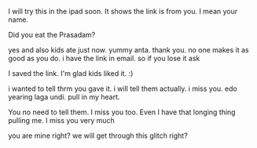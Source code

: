 
I will try this in the ipad soon. It shows the link is from you. I mean your name.

Did you eat the Prasadam?

yes and also kids ate just now. yummy anta. 
thank you. no one makes it as good as you do. 
i have the link in email. so if you lose it ask


I saved the link. I'm glad kids liked it. :)

i wanted to tell thrm you gave it. i will tell them actually. 
i miss you. edo yearing laga undi. pull in my heart. 

You no need to tell them.
I miss you too. Even I have that longing thing pulling me. I miss you very much

you are mine right? 
we will get through this glitch right? 
